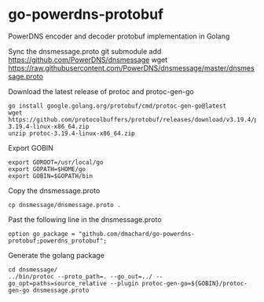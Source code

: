 # go-powerdns-protobuf

PowerDNS encoder and decoder protobuf implementation in Golang 

Sync the dnsmessage.proto
    git submodule add https://github.com/PowerDNS/dnsmessage
    wget https://raw.githubusercontent.com/PowerDNS/dnsmessage/master/dnsmessage.proto

Download the latest release of protoc and protoc-gen-go

    go install google.golang.org/protobuf/cmd/protoc-gen-go@latest
    wget https://github.com/protocolbuffers/protobuf/releases/download/v3.19.4/protoc-3.19.4-linux-x86_64.zip
    unzip protoc-3.19.4-linux-x86_64.zip

Export GOBIN

    export GOROOT=/usr/local/go
    export GOPATH=$HOME/go
    export GOBIN=$GOPATH/bin

Copy the dnsmessage.proto

    cp dnsmessage/dnsmessage.proto .

Past the following line in the dnsmessage.proto

    option go_package = "github.com/dmachard/go-powerdns-protobuf;powerdns_protobuf";

Generate the golang package

    cd dnsmessage/
    ../bin/protoc --proto_path=. --go_out=../ --go_opt=paths=source_relative --plugin protoc-gen-go=${GOBIN}/protoc-gen-go dnsmessage.proto 